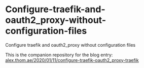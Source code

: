 # Configure-traefik-and-oauth2_proxy-without-configuration-files
Configure traefik and oauth2_proxy without configuration files

This is the companion repository for the blog entry:
[alex.thom.ae/2020/01/11/configure-traefik-oauth2_proxy-traefik](https://alex.thom.ae/2020/01/11/configure-traefik-oauth2_proxy-traefik/)
